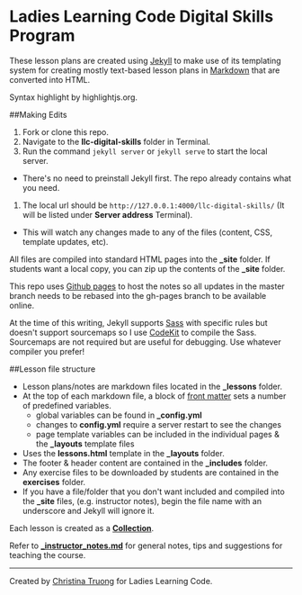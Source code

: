 # Ladies Learning Code Digital Skills Program

These lesson plans are created using [Jekyll](http://jekyllrb.com/) to make use of its templating system for creating mostly text-based lesson plans in [Markdown](http://daringfireball.net/projects/markdown/) that are converted into HTML.

Syntax highlight by highlightjs.org.

##Making Edits

1. Fork or clone this repo.
1. Navigate to the **llc-digital-skills** folder in Terminal.
1. Run the command `jekyll server` or `jekyll serve` to start the local server.
  * There's no need to preinstall Jekyll first.  The repo already contains what you need.
1. The local url should be `http://127.0.0.1:4000/llc-digital-skills/` (It will be listed under **Server address** Terminal).
  * This will watch any changes made to any of the files (content, CSS, template updates, etc).
  
All files are compiled into standard HTML pages into the **_site** folder.  If students want a local copy, you can zip up the contents of the **_site** folder.  

This repo uses [Github pages](https://help.github.com/articles/using-jekyll-with-pages/) to host the notes so all updates in the master branch needs to be rebased into the gh-pages branch to be available online.

At the time of this writing, Jekyll supports [Sass](http://jekyllrb.com/docs/assets/) with specific rules but doesn't support sourcemaps so I use [CodeKit](https://incident57.com/codekit/index.html) to compile the Sass. Sourcemaps are not required but are useful for debugging. Use whatever compiler you prefer!

##Lesson file structure

* Lesson plans/notes are markdown files located in the **_lessons** folder.
* At the top of each markdown file, a block of [front matter](http://jekyllrb.com/docs/frontmatter/) sets a number of predefined variables.
  * global variables can be found in **_config.yml**
  * changes to **config.yml** require a server restart to see the changes
  * page template variables can be included in the individual pages & the **_layouts** template files
* Uses the **lessons.html** template in the **_layouts** folder.
* The footer & header content are contained in the **_includes** folder.
* Any exercise files to be downloaded by students are contained in the **exercises** folder.
* If you have a file/folder that you don't want included and compiled into the **_site** files, (e.g. instructor notes), begin the file name with an underscore and Jekyll will ignore it.

Each lesson is created as a **[Collection](http://jekyllrb.com/docs/collections/)**.

Refer to **[_instructor_notes.md](_instructor_notes.md)** for general notes, tips and suggestions for teaching the course.

---
Created by [Christina Truong](http://christinatruong.com) for Ladies Learning Code.